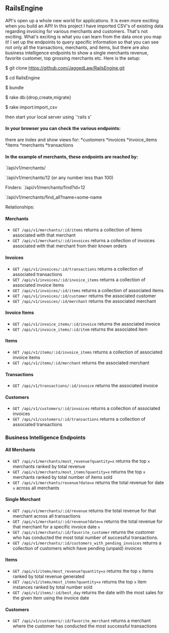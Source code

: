 ## RailsEngine

API's open up a whole new world for applications. It is even more exciting when you build an API! In this project I have imported CSV's of existing data regarding invoicing for various merchants and customers. That's not exciting. What's exciting is what you can learn from the data once you map it! I set up the endpoints to query specific information so that you can see not only all the transactions, merchants, and items, but there are also business intelligence endpoints to show a single merchants revenue, favorite customer, top grossing merchants etc. Here is the setup:

$ git clone https://github.com/JaggedLaw/RailsEngine.git

$ cd RailsEngine

$ bundle

$ rake db:{drop,create,migrate}

$ rake import:import_csv

then start your local server using `'rails s'

#### In your browser you can check the various endpoints:
there are index and show views for:
*customers
*invoices
*invoice_items
*items
*merchants
*transactions

#### In the example of merchants, these endpoints are reached by:
`/api/v1/merchants/

`/api/v1/merchants/12      (or any number less than 100)

Finders:
`/api/v1/merchants/find?id=12

`/api/v1/merchants/find_all?name=some-name

Relationships:
#### Merchants

* `GET /api/v1/merchants/:id/items` returns a collection of items associated with that merchant
* `GET /api/v1/merchants/:id/invoices` returns a collection of invoices associated with that merchant from their known orders

#### Invoices

* `GET /api/v1/invoices/:id/transactions` returns a collection of associated transactions
* `GET /api/v1/invoices/:id/invoice_items` returns a collection of associated invoice items
* `GET /api/v1/invoices/:id/items` returns a collection of associated items
* `GET /api/v1/invoices/:id/customer` returns the associated customer
* `GET /api/v1/invoices/:id/merchant` returns the associated merchant

#### Invoice Items

* `GET /api/v1/invoice_items/:id/invoice` returns the associated invoice
* `GET /api/v1/invoice_items/:id/item` returns the associated item

#### Items

* `GET /api/v1/items/:id/invoice_items` returns a collection of associated invoice items
* `GET /api/v1/items/:id/merchant` returns the associated merchant

#### Transactions

* `GET /api/v1/transactions/:id/invoice` returns the associated invoice

#### Customers

* `GET /api/v1/customers/:id/invoices` returns a collection of associated invoices
* `GET /api/v1/customers/:id/transactions` returns a collection of associated transactions

### Business Intelligence Endpoints
#### All Merchants

* `GET /api/v1/merchants/most_revenue?quantity=x` returns the top `x` merchants ranked by total revenue
* `GET /api/v1/merchants/most_items?quantity=x` returns the top `x` merchants ranked by total number of items sold
* `GET /api/v1/merchants/revenue?date=x` returns the total revenue for date `x` across all merchants

#### Single Merchant

* `GET /api/v1/merchants/:id/revenue` returns the total revenue for that merchant across all transactions
* `GET /api/v1/merchants/:id/revenue?date=x` returns the total revenue for that merchant for a specific invoice date `x`
* `GET /api/v1/merchants/:id/favorite_customer` returns the customer who has conducted the most total number of successful transactions.
* `GET /api/v1/merchants/:id/customers_with_pending_invoices` returns a collection of customers which have pending (unpaid) invoices

#### Items

* `GET /api/v1/items/most_revenue?quantity=x` returns the top `x` items ranked by total revenue generated
* `GET /api/v1/items/most_items?quantity=x` returns the top `x` item instances ranked by total number sold
* `GET /api/v1/items/:id/best_day` returns the date with the most sales for the given item using the invoice date

#### Customers

* `GET /api/v1/customers/:id/favorite_merchant` returns a merchant where the customer has conducted the most successful transactions
